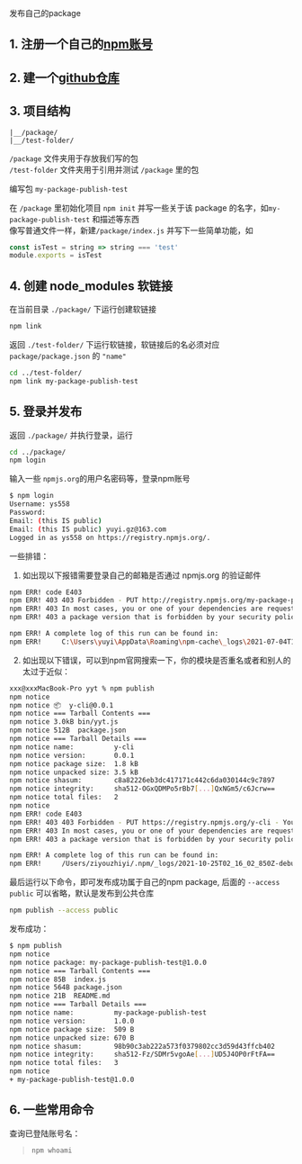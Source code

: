 发布自己的package

## 1. 注册一个自己的[npm账号](https://www.npmjs.com/signup)

## 2. 建一个[github仓库](git@github.com:ys558/my-npm-module-test.git)

## 3. 项目结构

```
|__/package/
|__/test-folder/
```

`/package` 文件夹用于存放我们写的包   
`/test-folder` 文件夹用于引用并测试 `/package` 里的包

编写包 `my-package-publish-test`

在 `/package` 里初始化项目 `npm init` 并写一些关于该 package 的名字，如`my-package-publish-test` 和描述等东西    
像写普通文件一样，新建`/package/index.js` 并写下一些简单功能，如

```js
const isTest = string => string === 'test'
module.exports = isTest
```

## 4. 创建 node_modules 软链接

在当前目录 `./package/` 下运行创建软链接
```bash
npm link
```

返回 `./test-folder/` 下运行软链接，软链接后的名必须对应 `package/package.json` 的 `"name"`

```bash
cd ../test-folder/
npm link my-package-publish-test
```

## 5. 登录并发布
返回 `./package/` 并执行登录，运行
```bash
cd ../package/
npm login
```

输入一些 `npmjs.org`的用户名密码等，登录npm账号
```bash
$ npm login
Username: ys558
Password:
Email: (this IS public)
Email: (this IS public) yuyi.gz@163.com
Logged in as ys558 on https://registry.npmjs.org/.
```

一些排错：

1. 如出现以下报错需要登录自己的邮箱是否通过 npmjs.org 的验证邮件

```bash
npm ERR! code E403
npm ERR! 403 403 Forbidden - PUT http://registry.npmjs.org/my-package-publish-test - Forbidden
npm ERR! 403 In most cases, you or one of your dependencies are requesting
npm ERR! 403 a package version that is forbidden by your security policy.

npm ERR! A complete log of this run can be found in:
npm ERR!     C:\Users\yuyi\AppData\Roaming\npm-cache\_logs\2021-07-04T12_02_21_879Z-debug.log
```

2. 如出现以下错误，可以到npm官网搜索一下，你的模块是否重名或者和别人的太过于近似：

```bash
xxx@xxxMacBook-Pro yyt % npm publish
npm notice 
npm notice 📦  y-cli@0.0.1
npm notice === Tarball Contents === 
npm notice 3.0kB bin/yyt.js  
npm notice 512B  package.json
npm notice === Tarball Details === 
npm notice name:          y-cli                                   
npm notice version:       0.0.1                                   
npm notice package size:  1.8 kB                                  
npm notice unpacked size: 3.5 kB                                  
npm notice shasum:        c8a82226eb3dc417171c442c6da030144c9c7897
npm notice integrity:     sha512-OGxQDMPo5rBb7[...]QxNGm5/c6Jcrw==
npm notice total files:   2                                       
npm notice 
npm ERR! code E403
npm ERR! 403 403 Forbidden - PUT https://registry.npmjs.org/y-cli - You do not have permission to publish "y-cli". Are you logged in as the correct user?
npm ERR! 403 In most cases, you or one of your dependencies are requesting
npm ERR! 403 a package version that is forbidden by your security policy.

npm ERR! A complete log of this run can be found in:
npm ERR!     /Users/ziyouzhiyi/.npm/_logs/2021-10-25T02_16_02_850Z-debug.log
```

最后运行以下命令，即可发布成功属于自己的npm package, 后面的 `--access public` 可以省略，默认是发布到公共仓库
```bash
npm publish --access public
```

发布成功：
```bash
$ npm publish
npm notice 
npm notice package: my-package-publish-test@1.0.0
npm notice === Tarball Contents ===
npm notice 85B  index.js
npm notice 564B package.json
npm notice 21B  README.md
npm notice === Tarball Details ===
npm notice name:          my-package-publish-test
npm notice version:       1.0.0
npm notice package size:  509 B
npm notice unpacked size: 670 B
npm notice shasum:        98b90c3ab222a573f0379802cc3d59d43ffcb402
npm notice integrity:     sha512-Fz/SDMr5vgoAe[...]UD5J4OP0rFtFA==
npm notice total files:   3
npm notice
+ my-package-publish-test@1.0.0
```

## 6. 一些常用命令

查询已登陆账号名：
> `npm whoami`


